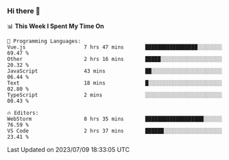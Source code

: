 ### Hi there 👋

<!--
**asdf12303116/asdf12303116** is a ✨ _special_ ✨ repository because its `README.md` (this file) appears on your GitHub profile.

Here are some ideas to get you started:

- 🔭 I’m currently working on ...
- 🌱 I’m currently learning ...
- 👯 I’m looking to collaborate on ...
- 🤔 I’m looking for help with ...
- 💬 Ask me about ...
- 📫 How to reach me: ...
- 😄 Pronouns: ...
- ⚡ Fun fact: ...
-->

<!--START_SECTION:waka-->
📊 **This Week I Spent My Time On** 

```text
💬 Programming Languages: 
Vue.js                   7 hrs 47 mins       █████████████████░░░░░░░░   69.47 % 
Other                    2 hrs 16 mins       █████░░░░░░░░░░░░░░░░░░░░   20.32 % 
JavaScript               43 mins             ██░░░░░░░░░░░░░░░░░░░░░░░   06.44 % 
Text                     18 mins             █░░░░░░░░░░░░░░░░░░░░░░░░   02.80 % 
TypeScript               2 mins              ░░░░░░░░░░░░░░░░░░░░░░░░░   00.43 % 

🔥 Editors: 
WebStorm                 8 hrs 35 mins       ███████████████████░░░░░░   76.59 % 
VS Code                  2 hrs 37 mins       ██████░░░░░░░░░░░░░░░░░░░   23.41 % 
```


 Last Updated on 2023/07/09 18:33:05 UTC
<!--END_SECTION:waka-->
